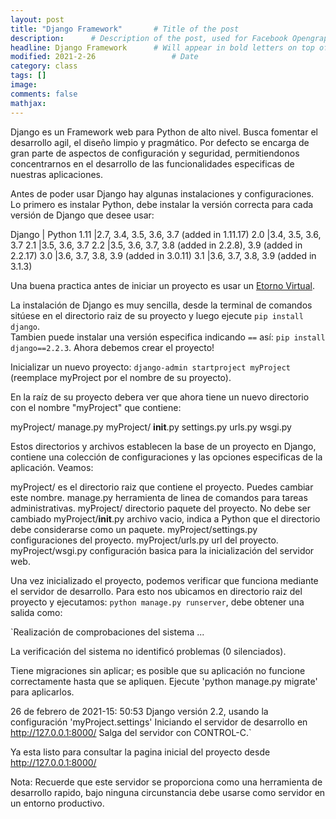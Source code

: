 ```yaml
---
layout: post
title: "Django Framework"       # Title of the post
description:      # Description of the post, used for Facebook Opengraph & Twitter
headline: Django Framework      # Will appear in bold letters on top of the post
modified: 2021-2-26                 # Date
category: class
tags: []
image: 
comments: false
mathjax:
---
```


Django es un Framework web para Python de alto nivel. Busca fomentar el desarrollo agil, el diseño limpio y pragmático. Por defecto se encarga de gran parte de aspectos de configuración y seguridad, permitiendonos concentrarnos en el desarrollo de las funcionalidades especificas de nuestras aplicaciones.

Antes de poder usar Django hay algunas instalaciones y configuraciones. Lo primero es instalar Python, debe instalar la versión correcta para cada versión de Django que desee usar:

Django 	        | Python 
1.11	          |2.7, 3.4, 3.5, 3.6, 3.7 (added in 1.11.17)
2.0	            |3.4, 3.5, 3.6, 3.7
2.1	            |3.5, 3.6, 3.7
2.2	            |3.5, 3.6, 3.7, 3.8 (added in 2.2.8), 3.9 (added in 2.2.17)
3.0	            |3.6, 3.7, 3.8, 3.9 (added in 3.0.11)
3.1	            |3.6, 3.7, 3.8, 3.9 (added in 3.1.3)

Una buena practica antes de iniciar un proyecto es usar un <a href="https://iam3mer.xyz/blog/virtualenv" target="_blank">Etorno Virtual</a>.

La instalación de Django es muy sencilla, desde la terminal de comandos sitúese en el directorio raiz de su proyecto y luego ejecute `pip install django`.  
Tambien puede instalar una versión especifica indicando `==` así: `pip install django==2.2.3`. Ahora debemos crear el proyecto!

Inicializar un nuevo proyecto: `django-admin startproject myProject` (reemplace myProject por el nombre de su proyecto).

En la raíz de su proyecto debera ver que ahora tiene un nuevo directorio con el nombre "myProject" que contiene: 

myProject/
    manage.py
    myProject/
        __init__.py
        settings.py
        urls.py
        wsgi.py
        
Estos directorios y archivos establecen la base de un proyecto en Django, contiene una colección de configuraciones y las opciones especificas de la aplicación. Veamos:
 
 myProject/ es el directorio raiz que contiene el proyecto. Puedes cambiar este nombre.
 manage.py herramienta de linea de comandos para tareas administrativas.
 myProject/ directorio paquete del proyecto. No debe ser cambiado
 myProject/__init__.py archivo vacio, indica a Python que el directorio debe considerarse como un paquete.
 myProject/settings.py configuraciones del proyecto.
 myProject/urls.py url del proyecto.
 myProject/wsgi.py configuración basica para la inicialización del servidor web.
 
 Una vez inicializado el proyecto, podemos verificar que funciona mediante el servidor de desarrollo. Para esto nos ubicamos en directorio raiz del proyecto y ejecutamos: `python manage.py runserver`, debe obtener una salida como:  
 
 `Realización de comprobaciones del sistema ...

La verificación del sistema no identificó problemas (0 silenciados).

Tiene migraciones sin aplicar; es posible que su aplicación no funcione correctamente hasta que se apliquen.
Ejecute 'python manage.py migrate' para aplicarlos.

26 de febrero de 2021-15: 50:53
Django versión 2.2, usando la configuración 'myProject.settings'
Iniciando el servidor de desarrollo en http://127.0.0.1:8000/
Salga del servidor con CONTROL-C.`

Ya esta listo para consultar la pagina inicial del proyecto desde <a href="http://127.0.0.1:8000/" target="_blank">http://127.0.0.1:8000/</a>

Nota: Recuerde que este servidor se proporciona como una herramienta de desarrollo rapido, bajo ninguna circunstancia debe usarse como servidor en un entorno productivo.
